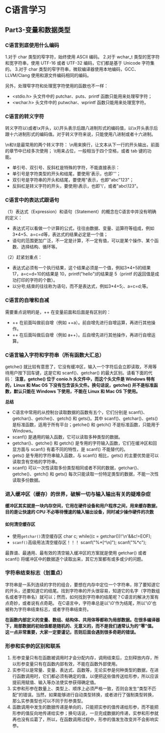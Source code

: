 # C语言学习


## Part3-变量和数据类型

### C语言到底使用什么编码
1.对于 char 类型的窄字符，始终使用 ASCII 编码。
2.对于 wchar_t 类型的宽字符和宽字符串，使用 UTF-16 或者 UTF-32 编码，它们都是基于 Unicode 字符集的。
3.对于 char 类型的窄字符串，微软编译器使用本地编码，GCC、LLVM/Clang 使用和源文件编码相同的编码。

另外，处理窄字符和处理宽字符使用的函数也不一样：
* <stdio.h> 头文件中的 putchar、puts、printf 函数只能用来处理窄字符；
* <wchar.h> 头文件中的 putwchar、wprintf 函数只能用来处理宽字符。

### C语言的转义字符
转义字符以\或者\x开头，以\开头表示后跟八进制形式的编码值，以\x开头表示后跟十六进制形式的编码值。对于转义字符来说，只能使用八进制或者十六进制。

\n和\t是最常用的两个转义字符：
\n用来换行，让文本从下一行的开头输出，前面的章节中已经多次使用；
\t用来占位，一般相当于四个空格，或者 tab 键的功能。

* 单引号、双引号、反斜杠是特殊的字符，不能直接表示：
* 单引号是字符类型的开头和结尾，要使用\'表示，也即'\''；
* 双引号是字符串的开头和结尾，要使用\"表示，也即"abc\"123"；
* 反斜杠是转义字符的开头，要使用\\表示，也即'\\'，或者"abc\\123"。

### C语言中的表达式跟语句
（1）表达式（Expression）和语句（Statement）的概念在C语言中并没有明确的定义：
* 表达式可以看做一个计算的公式，往往由数据、变量、运算符等组成，例如3*4+5、a=c=d等，表达式的结果必定是一个值；
* 语句的范围更加广泛，不一定是计算，不一定有值，可以是某个操作、某个函数、选择结构、循环等。

（2）赶紧划重点：
* 表达式必须有一个执行结果，这个结果必须是一个值，例如3*4+5的结果 17，a=c=d=10的结果是 10，printf("hello")的结果是 5（printf 的返回值是成功打印的字符的个数）。
* 以分号;结束的往往称为语句，而不是表达式，例如3*4+5;、a=c=d;等。

### C语言的自增和自减
需要重点说明的是，++ 在变量前面和后面是有区别的：
* ++ 在前面叫做前自增（例如 ++a）。前自增先进行自增运算，再进行其他操作。
* ++ 在后面叫做后自增（例如 a++）。后自增先进行其他操作，再进行自增运算。

### C语言输入字符和字符串（所有函数大汇总）
getche() 就比较有意思了，它没有缓冲区，输入一个字符后会立即读取，不用等待用户按下回车键，这是它和 scanf()、getchar() 的最大区别。请看下面的代码：
**注意，getche() 位于 conio.h 头文件中，而这个头文件是 Windows 特有的，Linux 和 Mac OS 下没有包含该头文件。换句话说，getche() 并不是标准函数，默认只能在 Windows 下使用，不能在 Linux 和 Mac OS 下使用。**

**总结**
* C语言中常用的从控制台读取数据的函数有五个，它们分别是 scanf()、getchar()、getche()、getch() 和 gets()。其中 scanf()、getchar()、gets() 是标准函数，适用于所有平台；getche() 和 getch() 不是标准函数，只能用于 Windows。
* scanf() 是通用的输入函数，它可以读取多种类型的数据。
* getchar()、getche() 和 getch() 是专用的字符输入函数，它们在缓冲区和回显方面与 scanf() 有着不同的特性，是 scanf() 不能替代的。
* gets() 是专用的字符串输入函数，与 scanf() 相比，gets() 的主要优势是可以读取含有空格的字符串。
* scanf() 可以一次性读取多份类型相同或者不同的数据，getchar()、getche()、getch() 和 gets() 每次只能读取一份特定类型的数据，不能一次性读取多份数据。

### 进入缓冲区（缓存）的世界，破解一切与输入输出有关的疑难杂症
**缓冲区其实就是一块内存空间，它用在硬件设备和用户程序之间，用来缓存数据，目的是让快速的 CPU 不必等待慢速的输入输出设备，同时减少操作硬件的次数**

#### 如何清空缓存区
* 使用`getchar()`清空缓存区
    char c;
    while((c = getchar())!'\n'&&c!=EOF);
* `scanf()`高级用法清空缓存区！！！
    scanf("%*[^\n]"); scanf("%*c");

最靠谱、最通用、最有效的清空输入缓冲区的方案就是使用 getchar() 或者 scanf() 将缓冲区中的数据逐个读取出来，其它方案都有或多或少的问题。

### 字符串结束标志（划重点）
字符串是一系列连续的字符的组合，要想在内存中定位一个字符串，除了要知道它的开头，还要知道它的结尾。找到字符串的开头很容易，知道它的名字（字符数组名或者字符串名）就可以；然而，如何找到字符串的结尾呢？C语言的解决方案有点奇妙，或者说有点奇葩。
在C语言中，字符串总是以'\0'作为结尾，所以'\0'也被称为字符串结束标志，或者字符串结束符。

**在函数内部定义的变量、数组、结构体、共用体等都称为局部数据。在很多编译器下，局部数据的初始值都是随机的、无意义的，而不是我们通常认为的“零”值。这一点非常重要，大家一定要谨记，否则后面会遇到很多奇葩的错误。**

### 形参和实参的区别和联系
1) 形参变量只有在函数被调用时才会分配内存，调用结束后，立刻释放内存，所以形参变量只有在函数内部有效，不能在函数外部使用。
2) 实参可以是常量、变量、表达式、函数等，无论实参是何种类型的数据，在进行函数调用时，它们都必须有确定的值，以便把这些值传送给形参，所以应该提前用赋值、输入等办法使实参获得确定值。
3) 实参和形参在数量上、类型上、顺序上必须严格一致，否则会发生“类型不匹配”的错误。当然，如果能够进行自动类型转换，或者进行了强制类型转换，那么实参类型也可以不同于形参类型。
4) 函数调用中发生的数据传递是单向的，只能把实参的值传递给形参，而不能把形参的值反向地传递给实参；换句话说，一旦完成数据的传递，实参和形参就再也没有瓜葛了，所以，在函数调用过程中，形参的值发生改变并不会影响实参。